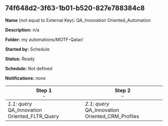 ## 74f648d2-3f63-1b01-b520-827e788384c8

**Name** (not equal to External Key)**:** QA_Innovation Oriented_Automation

**Description:** n/a

**Folder:** my automations/MOTF-Qatar/

**Started by:** Schedule

**Status:** Ready

**Schedule:** Not defined

**Notifications:** _none_


| Step 1<br>_<small>-</small>_ | Step 2<br>_<small>-</small>_ |
| --- | --- |
| _1.1: query_<br>QA_Innovation Oriented_FLTR_Query | _2.1: query_<br>QA_Innovation Oriented_CRM_Profiles |
